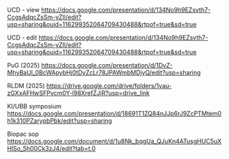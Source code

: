 UCD - view
https://docs.google.com/presentation/d/134No9h9EZsvth7-CcgsAdqcZsSm-yZIl/edit?usp=sharing&ouid=116299352064709430488&rtpof=true&sd=true

UCD - edit
https://docs.google.com/presentation/d/134No9h9EZsvth7-CcgsAdqcZsSm-yZIl/edit?usp=sharing&ouid=116299352064709430488&rtpof=true&sd=true

PuG (2025)
https://docs.google.com/presentation/d/1DvZ-MhyBaUI_0BcWApybHj0tDyZcLr78JPAWmbMDjyQ/edit?usp=sharing

RLDM (2025)
https://drive.google.com/drive/folders/1yau-zGXxAFHwSFPvcm0Y-l98XrefZJjR?usp=drive_link

KI/UBB symposium
[https://docs.google.com/presentation/d/18691T1ZQ84nJJp6rJ9ZcPTMtem0h1k310PZarypbPbk/edit?usp=sharing
](https://docs.google.com/presentation/d/1FnBt7YzIdkG6hHosA9aHydlJybYjuk94WNPiiRYdNDA/edit?usp=sharing) 

Biopac sop
https://docs.google.com/document/d/1u8Nk_bqgUa_QJuKn4ATusgHUC5uXHlSo_5h00Ck3zJ4/edit?tab=t.0
